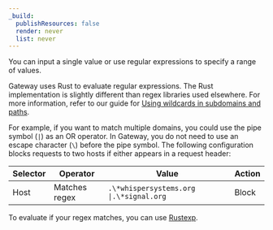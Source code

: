 ```yaml
---
_build:
  publishResources: false
  render: never
  list: never
---
```


You can input a single value or use regular expressions to specify a range of values. 

Gateway uses Rust to evaluate regular expressions. The Rust implementation is slightly different than regex libraries used elsewhere. For more information, refer to our guide for [Using wildcards in subdomains and paths](/cloudflare-one/policies/zero-trust/app-paths/#using-wildcards-in-subdomains-and-paths).

For example, if you want to match multiple domains, you could use the pipe symbol (`|`) as an OR operator. In Gateway, you do not need to use an escape character (`\`) before the pipe symbol. The following configuration blocks requests to two hosts if either appears in a request header:

| Selector | Operator      | Value                                   | Action |
| -------- | ------------- | ----------------------------------------| ----- |
| Host     | Matches regex | `.\*whispersystems.org \|.\*signal.org` | Block |

To evaluate if your regex matches, you can use [Rustexp](https://rustexp.lpil.uk/).
